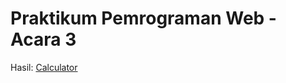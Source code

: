 # Praktikum Pemrograman Web - Acara 3
Hasil: [Calculator](https://salsabilaeka.github.io/pgweb-acara3/)
